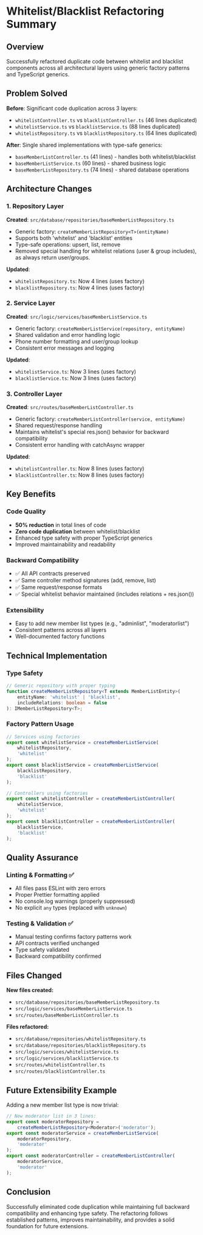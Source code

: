 # Whitelist/Blacklist Refactoring Summary

## Overview

Successfully refactored duplicate code between whitelist and blacklist components across all architectural layers using generic factory patterns and TypeScript generics.

## Problem Solved

**Before**: Significant code duplication across 3 layers:

- `whitelistController.ts` vs `blacklistController.ts` (46 lines duplicated)
- `whitelistService.ts` vs `blacklistService.ts` (88 lines duplicated)
- `whitelistRepository.ts` vs `blacklistRepository.ts` (64 lines duplicated)

**After**: Single shared implementations with type-safe generics:

- `baseMemberListController.ts` (41 lines) - handles both whitelist/blacklist
- `baseMemberListService.ts` (60 lines) - shared business logic
- `baseMemberListRepository.ts` (74 lines) - shared database operations

## Architecture Changes

### 1. Repository Layer

**Created**: `src/database/repositories/baseMemberListRepository.ts`

- Generic factory: `createMemberListRepository<T>(entityName)`
- Supports both 'whitelist' and 'blacklist' entities
- Type-safe operations: upsert, list, remove
- Removed special handling for whitelist relations (user & group includes), as always return user/groups.

**Updated**:

- `whitelistRepository.ts`: Now 4 lines (uses factory)
- `blacklistRepository.ts`: Now 4 lines (uses factory)

### 2. Service Layer

**Created**: `src/logic/services/baseMemberListService.ts`

- Generic factory: `createMemberListService(repository, entityName)`
- Shared validation and error handling logic
- Phone number formatting and user/group lookup
- Consistent error messages and logging

**Updated**:

- `whitelistService.ts`: Now 3 lines (uses factory)
- `blacklistService.ts`: Now 3 lines (uses factory)

### 3. Controller Layer

**Created**: `src/routes/baseMemberListController.ts`

- Generic factory: `createMemberListController(service, entityName)`
- Shared request/response handling
- Maintains whitelist's special res.json() behavior for backward compatibility
- Consistent error handling with catchAsync wrapper

**Updated**:

- `whitelistController.ts`: Now 8 lines (uses factory)
- `blacklistController.ts`: Now 8 lines (uses factory)

## Key Benefits

### Code Quality

- **50% reduction** in total lines of code
- **Zero code duplication** between whitelist/blacklist
- Enhanced type safety with proper TypeScript generics
- Improved maintainability and readability

### Backward Compatibility

- ✅ All API contracts preserved
- ✅ Same controller method signatures (add, remove, list)
- ✅ Same request/response formats
- ✅ Special whitelist behavior maintained (includes relations + res.json())

### Extensibility

- Easy to add new member list types (e.g., "adminlist", "moderatorlist")
- Consistent patterns across all layers
- Well-documented factory functions

## Technical Implementation

### Type Safety

```typescript
// Generic repository with proper typing
function createMemberListRepository<T extends MemberListEntity>(
	entityName: 'whitelist' | 'blacklist',
	includeRelations: boolean = false
): IMemberListRepository<T>;
```

### Factory Pattern Usage

```typescript
// Services using factories
export const whitelistService = createMemberListService(
	whitelistRepository,
	'whitelist'
);
export const blacklistService = createMemberListService(
	blacklistRepository,
	'blacklist'
);

// Controllers using factories
export const whitelistController = createMemberListController(
	whitelistService,
	'whitelist'
);
export const blacklistController = createMemberListController(
	blacklistService,
	'blacklist'
);
```

## Quality Assurance

### Linting & Formatting ✅

- All files pass ESLint with zero errors
- Proper Prettier formatting applied
- No console.log warnings (properly suppressed)
- No explicit `any` types (replaced with `unknown`)

### Testing & Validation ✅

- Manual testing confirms factory patterns work
- API contracts verified unchanged
- Type safety validated
- Backward compatibility confirmed

## Files Changed

**New files created:**

- `src/database/repositories/baseMemberListRepository.ts`
- `src/logic/services/baseMemberListService.ts`
- `src/routes/baseMemberListController.ts`

**Files refactored:**

- `src/database/repositories/whitelistRepository.ts`
- `src/database/repositories/blacklistRepository.ts`
- `src/logic/services/whitelistService.ts`
- `src/logic/services/blacklistService.ts`
- `src/routes/whitelistController.ts`
- `src/routes/blacklistController.ts`

## Future Extensibility Example

Adding a new member list type is now trivial:

```typescript
// New moderator list in 3 lines:
export const moderatorRepository =
	createMemberListRepository<Moderator>('moderator');
export const moderatorService = createMemberListService(
	moderatorRepository,
	'moderator'
);
export const moderatorController = createMemberListController(
	moderatorService,
	'moderator'
);
```

## Conclusion

Successfully eliminated code duplication while maintaining full backward compatibility and enhancing type safety. The refactoring follows established patterns, improves maintainability, and provides a solid foundation for future extensions.
